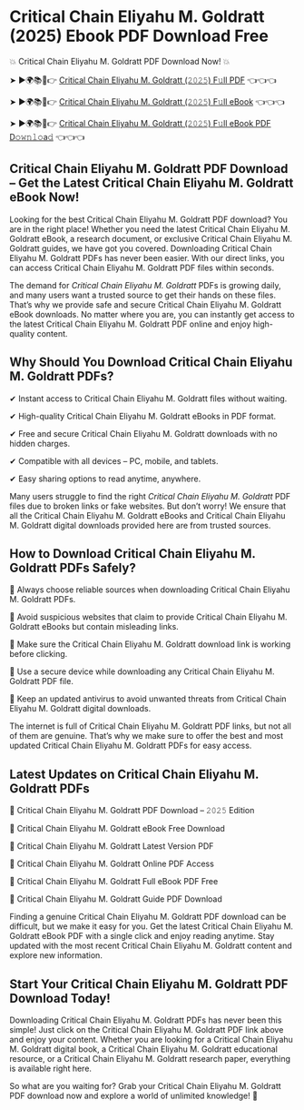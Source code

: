 # Critical Chain Eliyahu M. Goldratt (2025) Ebook PDF Download Free

💥 Critical Chain Eliyahu M. Goldratt PDF Download Now! 💥

➤ ►🌍📚📱👉 [Critical Chain Eliyahu M. Goldratt (𝟸𝟶𝟸𝟻) F𝚞ll PDF](https://getpdf.xyz/critical-chain-eliyahu-m.-goldratt) 👈👈👈


➤ ►🌍📚📱👉 [Critical Chain Eliyahu M. Goldratt (𝟸𝟶𝟸𝟻) F𝚞ll eBook](https://getpdf.xyz/critical-chain-eliyahu-m.-goldratt) 👈👈👈


➤ ►🌍📚📱👉 [Critical Chain Eliyahu M. Goldratt (𝟸𝟶𝟸𝟻) F𝚞ll eBook PDF D𝚘𝚠𝚗𝚕𝚘a𝚍](https://getpdf.xyz/critical-chain-eliyahu-m.-goldratt) 👈👈👈


## Critical Chain Eliyahu M. Goldratt PDF Download – Get the Latest Critical Chain Eliyahu M. Goldratt eBook Now!

Looking for the best Critical Chain Eliyahu M. Goldratt PDF download? You are in the right place! Whether you need the latest Critical Chain Eliyahu M. Goldratt eBook, a research document, or exclusive Critical Chain Eliyahu M. Goldratt guides, we have got you covered. Downloading Critical Chain Eliyahu M. Goldratt PDFs has never been easier. With our direct links, you can access Critical Chain Eliyahu M. Goldratt PDF files within seconds.

The demand for *Critical Chain Eliyahu M. Goldratt* PDFs is growing daily, and many users want a trusted source to get their hands on these files. That’s why we provide safe and secure Critical Chain Eliyahu M. Goldratt eBook downloads. No matter where you are, you can instantly get access to the latest Critical Chain Eliyahu M. Goldratt PDF online and enjoy high-quality content.

## Why Should You Download Critical Chain Eliyahu M. Goldratt PDFs?

✔ Instant access to Critical Chain Eliyahu M. Goldratt files without waiting.

✔ High-quality Critical Chain Eliyahu M. Goldratt eBooks in PDF format.

✔ Free and secure Critical Chain Eliyahu M. Goldratt downloads with no hidden charges.

✔ Compatible with all devices – PC, mobile, and tablets.

✔ Easy sharing options to read anytime, anywhere.

Many users struggle to find the right *Critical Chain Eliyahu M. Goldratt* PDF files due to broken links or fake websites. But don’t worry! We ensure that all the Critical Chain Eliyahu M. Goldratt eBooks and Critical Chain Eliyahu M. Goldratt digital downloads provided here are from trusted sources.

## How to Download Critical Chain Eliyahu M. Goldratt PDFs Safely?

📌 Always choose reliable sources when downloading Critical Chain Eliyahu M. Goldratt PDFs.

📌 Avoid suspicious websites that claim to provide Critical Chain Eliyahu M. Goldratt eBooks but contain misleading links.

📌 Make sure the Critical Chain Eliyahu M. Goldratt download link is working before clicking.

📌 Use a secure device while downloading any Critical Chain Eliyahu M. Goldratt PDF file.

📌 Keep an updated antivirus to avoid unwanted threats from Critical Chain Eliyahu M. Goldratt digital downloads.

The internet is full of Critical Chain Eliyahu M. Goldratt PDF links, but not all of them are genuine. That’s why we make sure to offer the best and most updated Critical Chain Eliyahu M. Goldratt PDFs for easy access.

## Latest Updates on Critical Chain Eliyahu M. Goldratt PDFs

🔹 Critical Chain Eliyahu M. Goldratt PDF Download – 𝟸𝟶𝟸𝟻 Edition

🔹 Critical Chain Eliyahu M. Goldratt eBook Free Download

🔹 Critical Chain Eliyahu M. Goldratt Latest Version PDF

🔹 Critical Chain Eliyahu M. Goldratt Online PDF Access

🔹 Critical Chain Eliyahu M. Goldratt Full eBook PDF Free

🔹 Critical Chain Eliyahu M. Goldratt Guide PDF Download

Finding a genuine Critical Chain Eliyahu M. Goldratt PDF download can be difficult, but we make it easy for you. Get the latest Critical Chain Eliyahu M. Goldratt eBook PDF with a single click and enjoy reading anytime. Stay updated with the most recent Critical Chain Eliyahu M. Goldratt content and explore new information.

## Start Your Critical Chain Eliyahu M. Goldratt PDF Download Today!

Downloading Critical Chain Eliyahu M. Goldratt PDFs has never been this simple! Just click on the Critical Chain Eliyahu M. Goldratt PDF link above and enjoy your content. Whether you are looking for a Critical Chain Eliyahu M. Goldratt digital book, a Critical Chain Eliyahu M. Goldratt educational resource, or a Critical Chain Eliyahu M. Goldratt research paper, everything is available right here.

So what are you waiting for? Grab your Critical Chain Eliyahu M. Goldratt PDF download now and explore a world of unlimited knowledge! 🚀